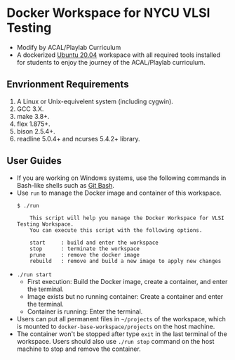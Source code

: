 # Docker Workspace for NYCU VLSI Testing
- Modify by ACAL/Playlab Curriculum
- A dockerized [Ubuntu 20.04](https://hub.docker.com/_/ubuntu/) workspace with all required tools installed for students to enjoy the journey of the ACAL/Playlab curriculum.
## Envrionment Requirements
   1. A Linux or Unix-equivelent system (including cygwin).
   2. GCC 3.X.
   3. make 3.8+.
   3. flex 1.875+.
   3. bison 2.5.4+.
   3. readline 5.0.4+ and ncurses 5.4.2+ library.
## User Guides
- If you are working on Windows systems, use the following commands in Bash-like shells such as [Git Bash](https://git-scm.com/download/win).
- Use `run` to manage the Docker image and container of this workspace.
    ```
    $ ./run

        This script will help you manage the Docker Workspace for VLSI Testing Workspace.
        You can execute this script with the following options.

        start     : build and enter the workspace
        stop      : terminate the workspace
        prune     : remove the docker image
        rebuild   : remove and build a new image to apply new changes
    ```
- `./run start`
    - First execution: Build the Docker image, create a container, and enter the terminal.
    - Image exists but no running container: Create a container and enter the terminal.
    - Container is running: Enter the terminal.
- Users can put all permanent files in `~/projects` of the workspace, which is mounted to `docker-base-workspace/projects` on the host machine.
- The container won't be stopped after type `exit` in the last terminal of the workspace. Users should also use `./run stop` command on the host machine to stop and remove the container.
